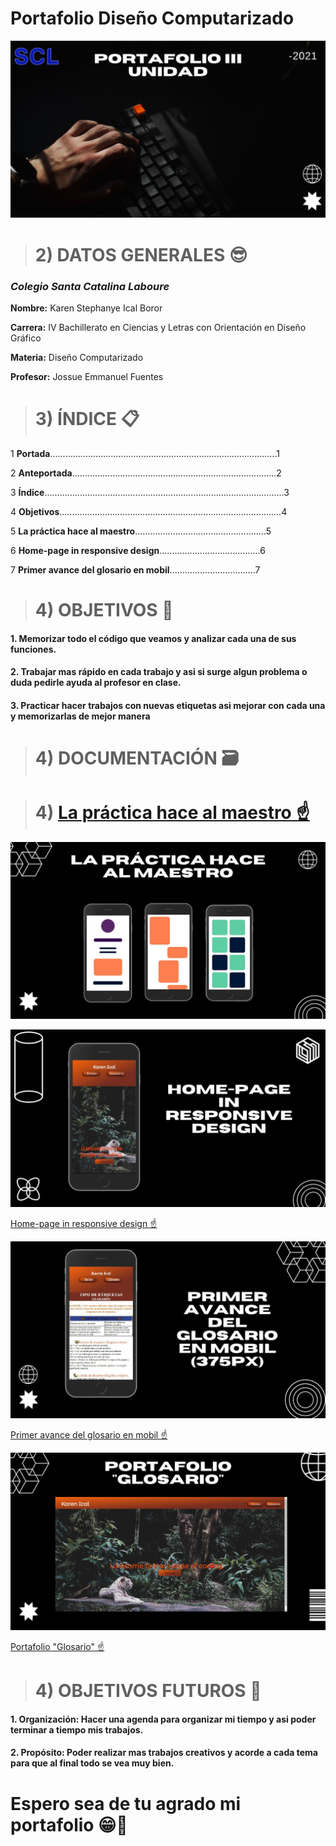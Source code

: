 # Portafolio Diseño Computarizado

![](https://github.com/Keibwi/Portafolio-DG/blob/main/imagenes/Portafolio%20iii%20unidad.jpg)

># 2) DATOS GENERALES 😎

### *Colegio Santa Catalina Laboure* 

**Nombre:** Karen Stephanye Ical Boror

**Carrera:** IV Bachillerato en Ciencias y Letras con Orientación en Diseño Gráfico

**Materia:** Diseño Computarizado

**Profesor:** Jossue Emmanuel Fuentes

># 3) ÍNDICE 📋

1 **Portada**..........................................................................................1

2 **Anteportada**.................................................................................2

3 **Índice**...............................................................................................3

4 **Objetivos**........................................................................................4

5 **La práctica hace al maestro**....................................................5

6 **Home-page in responsive design**........................................6

7 **Primer avance del glosario en mobil**..................................7

># 4) OBJETIVOS 🚩

#### 1. Memorizar todo el código que veamos y analizar cada una de sus funciones.

#### 2. Trabajar mas rápido en cada trabajo y asi si surge algun problema o duda pedirle ayuda al profesor en clase.

#### 3. Practicar hacer trabajos con nuevas etiquetas asi mejorar con cada una y memorizarlas de mejor manera 

># 4) DOCUMENTACIÓN 🗃

># 4) [La práctica hace al maestro ☝️](https://drive.google.com/file/d/1Abm9z6Dke5_EaoE0yk4-FwEHuVC2_HaY/view?usp=drive_web&authuser=0 "La práctica hace al maestro")

![](https://github.com/Keibwi/Portafolio-DG/blob/main/imagenes/2.jpg)

![](https://github.com/Keibwi/Portafolio-DG/blob/main/imagenes/3.jpg)

[Home-page in responsive design ☝️](https://keibwi.github.io/Portafolio-DG/ "Home-page in responsive design")

![](https://github.com/Keibwi/Portafolio-DG/blob/main/imagenes/4.jpg)

[Primer avance del glosario en mobil ☝️](https://keibwi.github.io/Portafolio-DG/ "Primer avance del glosario en mobil")

![](https://github.com/Keibwi/Portafolio-DG/blob/main/imagenes/5.png)

[Portafolio "Glosario" ☝️](https://keibwi.github.io/Portafolio-DG/)

># 4) OBJETIVOS FUTUROS 🚩

#### 1. **Organización:** Hacer una agenda para organizar mi tiempo y asi poder terminar a tiempo mis trabajos.

#### 2. **Propósito:** Poder realizar mas trabajos creativos y acorde a cada tema para que al final todo se vea muy bien.

# Espero sea de tu agrado mi portafolio 😁🤩
